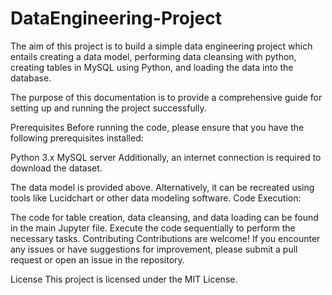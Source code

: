 # DataEngineering-Project


The aim of this project is to build a simple data engineering project which entails creating a data model, performing data cleansing with python, creating tables in MySQL using Python, and loading the data into the database. 



The purpose of this documentation is to provide a comprehensive guide for setting up and running the project successfully.

Prerequisites
Before running the code, please ensure that you have the following prerequisites installed:

Python 3.x
MySQL server
Additionally, an internet connection is required to download the dataset.




The data model is provided above. Alternatively, it can be recreated using tools like Lucidchart or other data modeling software.
Code Execution:

The code for table creation, data cleansing, and data loading can be found in the main Jupyter file. Execute the code sequentially to perform the necessary tasks.
Contributing
Contributions are welcome! If you encounter any issues or have suggestions for improvement, please submit a pull request or open an issue in the repository.

License
This project is licensed under the MIT License.
